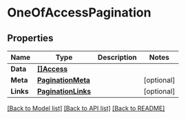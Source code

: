 # OneOfAccessPagination

## Properties

Name | Type | Description | Notes
------------ | ------------- | ------------- | -------------
**Data** | [**[]Access**](Access.md) |  | 
**Meta** | [**PaginationMeta**](PaginationMeta.md) |  | [optional] 
**Links** | [**PaginationLinks**](PaginationLinks.md) |  | [optional] 

[[Back to Model list]](../README.md#documentation-for-models) [[Back to API list]](../README.md#documentation-for-api-endpoints) [[Back to README]](../README.md)


